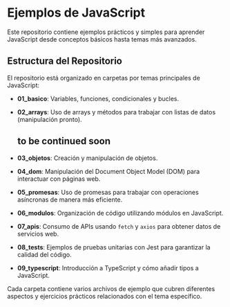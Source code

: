 # Ejemplos de JavaScript

Este repositorio contiene ejemplos prácticos y simples para aprender JavaScript desde conceptos básicos hasta temas más avanzados.

## Estructura del Repositorio

El repositorio está organizado en carpetas por temas principales de JavaScript:

- **01_basico**: Variables, funciones, condicionales y bucles.
- **02_arrays**: Uso de arrays y métodos para trabajar con listas de datos (manipulación pronto).

  ## to be continued soon
  
- **03_objetos**: Creación y manipulación de objetos.
- **04_dom**: Manipulación del Document Object Model (DOM) para interactuar con páginas web.
- **05_promesas**: Uso de promesas para trabajar con operaciones asíncronas de manera más eficiente.
- **06_modulos**: Organización de código utilizando módulos en JavaScript.
- **07_apis**: Consumo de APIs usando `fetch` y `axios` para obtener datos de servicios web.
- **08_tests**: Ejemplos de pruebas unitarias con Jest para garantizar la calidad del código.
- **09_typescript**: Introducción a TypeScript y cómo añadir tipos a JavaScript.

Cada carpeta contiene varios archivos de ejemplo que cubren diferentes aspectos y ejercicios prácticos relacionados con el tema específico.
